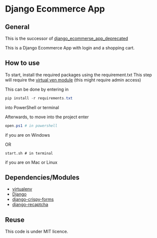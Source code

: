 # Django Ecommerce App

## General

This is the successor of [django_ecommerse_app_deprecated](https://github.com/Zeyu-Li/django_ecommerse_app_deprecated)

This is a Django Ecommerce App with login and a shopping cart. 



## How to use

To start, install the required packages using the requirement.txt
This step will require the [virtual ven module](https://docs.python.org/3/library/venv.html) (this might require admin access)

This can be done by entering in

```powershell
pip install -r requirements.txt
```

into PowerShell or terminal

Afterwards, to move into the project enter

```powershell
open.ps1 # in powershell
```

if you are on Windows

OR

```shell
start.sh # in terminal
```

if you are on Mac or Linux



## Dependencies/Modules

* [virtualenv](https://docs.python.org/3/tutorial/venv.html)
* [Django](https://www.djangoproject.com/)
* [django-crispy-forms](https://django-crispy-forms.readthedocs.io/en/latest/)
* [django-recaptcha](https://pypi.org/project/django-recaptcha/)



## Reuse

This code is under MIT licence.

